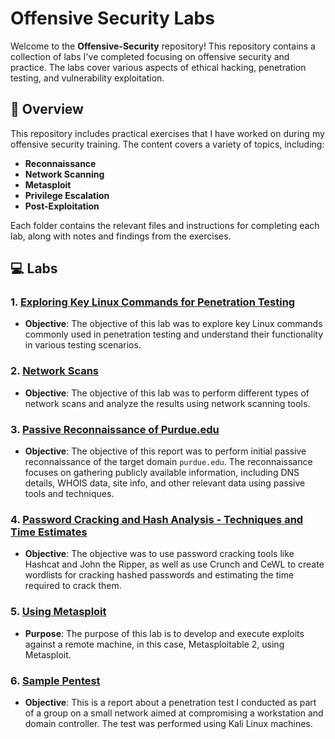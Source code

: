 # Offensive Security Labs

Welcome to the **Offensive-Security** repository! This repository contains a collection of labs I've completed focusing on offensive security and practice. The labs cover various aspects of ethical hacking, penetration testing, and vulnerability exploitation.

## 📝 Overview

This repository includes practical exercises that I have worked on during my offensive security training. The content covers a variety of topics, including:

- **Reconnaissance** 
- **Network Scanning**
- **Metasploit**
- **Privilege Escalation**
- **Post-Exploitation**



Each folder contains the relevant files and instructions for completing each lab, along with notes and findings from the exercises.

## 💻 Labs

### 1. [Exploring Key Linux Commands for Penetration Testing](./Offensive-Security/Exploring%20Key%20Linux%20Commands%20for%20Penetration%20Testing.pdf)
- **Objective**: The objective of this lab was to explore key Linux commands commonly used in penetration testing and understand their functionality in various testing scenarios.

### 2. [Network Scans](./Offensive-Security/NetworkScans.pdf)
- **Objective**: The objective of this lab was to perform different types of network scans and analyze the results using network scanning tools.

### 3. [Passive Reconnaissance of Purdue.edu](./Offensive-Security/Passive%20Reconnaissance%20of%20Purdue.edu.pdf)
- **Objective**: The objective of this report was to perform initial passive reconnaissance of the target domain `purdue.edu`. The reconnaissance focuses on gathering publicly available information, including DNS details, WHOIS data, site info, and other relevant data using passive tools and techniques.

### 4. [Password Cracking and Hash Analysis - Techniques and Time Estimates](./Offensive-Security/Password%20Cracking%20and%20Hash%20Analysis%20-%20Techniques%20and%20Time%20Estimates.pdf)
- **Objective**: The objective was to use password cracking tools like Hashcat and John the Ripper, as well as use Crunch and CeWL to create wordlists for cracking hashed passwords and estimating the time required to crack them.

### 5. [Using Metasploit](./Offensive-Security/Using%20Metasploit.pdf)
- **Purpose**: The purpose of this lab is to develop and execute exploits against a remote machine, in this case, Metasploitable 2, using Metasploit.

### 6. [Sample Pentest](./Offensive-Security/SamplePentest.pdf)
- **Objective**: This is a report about a penetration test I conducted as part of a group on a small network aimed at compromising a workstation and domain controller. The test was performed using Kali Linux machines.


